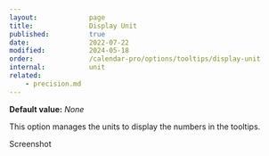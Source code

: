 ```yaml
---
layout:             page
title:              Display Unit
published:          true
date:               2022-07-22
modified:           2024-05-18
order:              /calendar-pro/options/tooltips/display-unit
internal:           unit
related:
    - precision.md
---
```

**Default value:** *None*

This option manages the units to display the numbers in the tooltips.

<todo>Screenshot</todo>